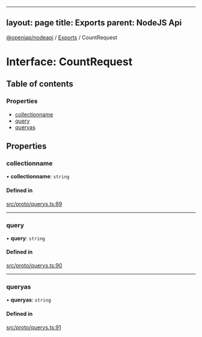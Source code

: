 
---
layout: page
title: Exports
parent: NodeJS Api
---
[@openiap/nodeapi](../README.md) / [Exports](../modules.md) / CountRequest

# Interface: CountRequest

## Table of contents

### Properties

- [collectionname](CountRequest.md#collectionname)
- [query](CountRequest.md#query)
- [queryas](CountRequest.md#queryas)

## Properties

### collectionname

• **collectionname**: `string`

#### Defined in

[src/proto/querys.ts:89](https://github.com/openiap/nodeapi/blob/a6b5438/src/proto/querys.ts#L89)

___

### query

• **query**: `string`

#### Defined in

[src/proto/querys.ts:90](https://github.com/openiap/nodeapi/blob/a6b5438/src/proto/querys.ts#L90)

___

### queryas

• **queryas**: `string`

#### Defined in

[src/proto/querys.ts:91](https://github.com/openiap/nodeapi/blob/a6b5438/src/proto/querys.ts#L91)
